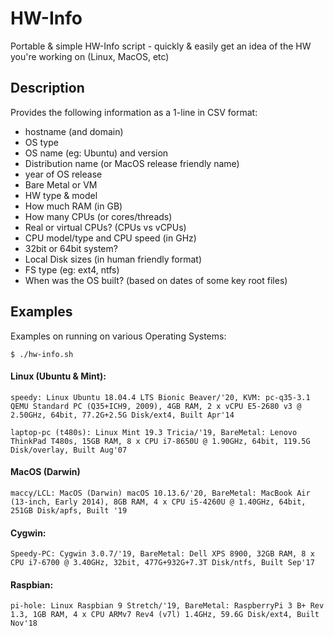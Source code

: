 # HW-Info
Portable &amp; simple HW-Info script - quickly &amp; easily get an idea of the HW you're working on (Linux, MacOS, etc)

## Description
Provides the following information as a 1-line in CSV format:
- hostname (and domain)
- OS type
- OS name (eg: Ubuntu) and version
- Distribution name (or MacOS release friendly name)
- year of OS release
- Bare Metal or VM
- HW type & model
- How much RAM (in GB)
- How many CPUs (or cores/threads)
- Real or virtual CPUs? (CPUs vs vCPUs)
- CPU model/type and CPU speed (in GHz)
- 32bit or 64bit system?
- Local Disk sizes (in human friendly format)
- FS type (eg: ext4, ntfs)
- When was the OS built? (based on dates of some key root files)

## Examples
Examples on running on various Operating Systems:

`$ ./hw-info.sh`

#### Linux (Ubuntu & Mint):
`speedy: Linux Ubuntu 18.04.4 LTS Bionic Beaver/'20, KVM: pc-q35-3.1 QEMU Standard PC (Q35+ICH9, 2009), 4GB RAM, 2 x vCPU E5-2680 v3 @ 2.50GHz, 64bit, 77.2G+2.5G Disk/ext4, Built Apr'14`

`laptop-pc (t480s): Linux Mint 19.3 Tricia/'19, BareMetal: Lenovo ThinkPad T480s, 15GB RAM, 8 x CPU i7-8650U @ 1.90GHz, 64bit, 119.5G Disk/overlay, Built Aug'07`

#### MacOS (Darwin)
`maccy/LCL: MacOS (Darwin) macOS 10.13.6/'20, BareMetal: MacBook Air (13-inch, Early 2014), 8GB RAM, 4 x CPU i5-4260U @ 1.40GHz, 64bit, 251GB Disk/apfs, Built '19`

#### Cygwin:
`Speedy-PC: Cygwin 3.0.7/'19, BareMetal: Dell XPS 8900, 32GB RAM, 8 x CPU i7-6700 @ 3.40GHz, 32bit, 477G+932G+7.3T Disk/ntfs, Built Sep'17`

#### Raspbian:
`pi-hole: Linux Raspbian 9 Stretch/'19, BareMetal: RaspberryPi 3 B+ Rev 1.3, 1GB RAM, 4 x CPU ARMv7 Rev4 (v7l) 1.4GHz, 59.6G Disk/ext4, Built Nov'18`
